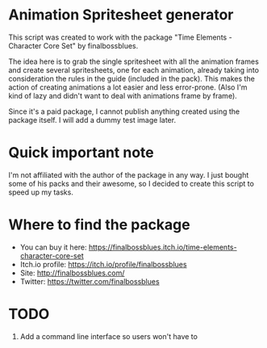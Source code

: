 # Animation Spritesheet generator
This script was created to work with the package "Time Elements - Character Core Set" by finalbossblues.

The idea here is to grab the single spritesheet with all the animation frames and create several spritesheets, 
one for each animation, already taking into consideration the rules in the guide (included in the pack).
This makes the action of creating animations a lot easier and less error-prone. (Also I'm kind of lazy and didn't
want to deal with animations frame by frame).

Since it's a paid package, I cannot publish anything created using the package itself.
I will add a dummy test image later.

# Quick important note
I'm not affiliated with the author of the package in any way. I just bought some of his packs and their 
awesome, so I decided to create this script to speed up my tasks.

# Where to find the package
- You can buy it here: https://finalbossblues.itch.io/time-elements-character-core-set
- Itch.io profile: https://itch.io/profile/finalbossblues
- Site: http://finalbossblues.com/
- Twitter: https://twitter.com/finalbossblues

# TODO
1. Add a command line interface so users won't have to 